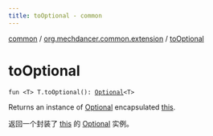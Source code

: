 ```yaml
---
title: toOptional - common
---
```


[common](../index.html) / [org.mechdancer.common.extension](index.html) / [toOptional](./to-optional.html)

# toOptional

`fun <T> T.toOptional(): `[`Optional`](-optional/index.html)`<T>`

Returns an instance of [Optional](-optional/index.html) encapsulated [this](to-optional/-this-.html).

返回一个封装了 [this](to-optional/-this-.html) 的 [Optional](-optional/index.html) 实例。

